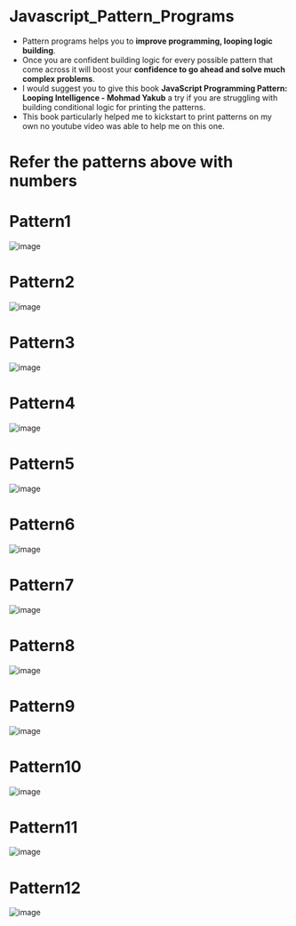 # Javascript_Pattern_Programs
* Pattern programs helps you to **improve programming, looping logic building**.<br>
* Once you are confident building logic for every possible pattern that come across it will boost your **confidence to go ahead and solve much complex problems**.<br>
* I would suggest you to give this book **JavaScript Programming Pattern: Looping Intelligence - Mohmad Yakub** a try if you are struggling with building conditional logic for printing the patterns.<br>
* This book particularly helped me to kickstart to print patterns on my own no youtube video was able to help me on this one.
# Refer the patterns above with numbers
# Pattern1
![image](https://github.com/user-attachments/assets/9c7deb80-e03f-440d-b08b-94368491f8f6)
# Pattern2
![image](https://github.com/user-attachments/assets/c3a11f2d-c3c2-4d86-810c-478d83d18564)
# Pattern3
![image](https://github.com/user-attachments/assets/4c6aebd4-9876-4f09-bac8-6c4664874e14)
# Pattern4
![image](https://github.com/user-attachments/assets/9b374835-4ba1-4fa6-8552-de6b1a55185a)
# Pattern5
![image](https://github.com/user-attachments/assets/10ea2eb2-dbaa-4bea-a0e1-34221259440a)
# Pattern6
![image](https://github.com/user-attachments/assets/b92801e0-ea3a-4006-a9c1-64037da300c0)
# Pattern7
![image](https://github.com/user-attachments/assets/d01fb213-01aa-4787-88b2-6dd6cc18021d)
# Pattern8
![image](https://github.com/user-attachments/assets/55f89a46-1c88-4886-a04a-7feeb33a5926)
# Pattern9
![image](https://github.com/user-attachments/assets/0e98e972-c4b1-4ef9-99ad-a0eabf4b2d66)
# Pattern10
![image](https://github.com/user-attachments/assets/848ed495-f1f9-4d58-8986-0dab81736985)
# Pattern11
![image](https://github.com/user-attachments/assets/690cad13-a2b0-45ba-9c0d-e3329d0addde)
# Pattern12
![image](https://github.com/user-attachments/assets/3d1ddf30-c55a-4d11-a75e-6b00002a313f)






